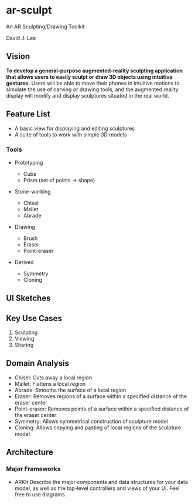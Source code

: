 # ar-sculpt
An AR Sculpting/Drawing Toolkit

David J. Lee

## Vision
**To develop a general-purpose augmented-reality sculpting application that allows users to easily sculpt or draw 3D objects using intuitive gestures.**  Users will be able to move their phones in intuitive motions to simulate the use of carving or drawing tools, and the augmented reality display will modify and display sculptures situated in the real world.  

## Feature List

- A basic view for displaying and editing sculptures
- A suite of tools to work with simple 3D models

### Tools
- Prototyping
  - Cube
  - Prism (set of points -> shape)

- Stone-working
  - Chisel 
  - Mallet
  - Abrade

- Drawing
  - Brush
  - Eraser
  - Point-eraser

- Derived
  - Symmetry
  - Cloning

## UI Sketches

## Key Use Cases
1. Sculpting
2. Viewing
3. Sharing

## Domain Analysis
- Chisel: Cuts away a local region
- Mallet: Flattens a local region
- Abrade: Smooths the surface of a local region
- Eraser: Removes regions of a surface within a specified distance of the eraser center
- Point-eraser: Removes points of a surface within a specified distance of the eraser center
- Symmetry: Allows symmetrical construction of sculpture model
- Cloning: Allows copying and pasting of local regions of the sculpture model

## Architecture

### Major Frameworks
- ARKit
Describe the major components and data structures for your data model, as well as the top-level controllers and views of your UI. Feel free to use diagrams.
